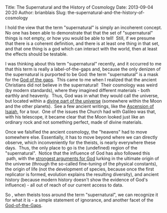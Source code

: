 Title: The Supernatural and the History of Cosmology
Date: 2013-09-04 20:20
Author: brianblais
Slug: the-supernatural-and-the-history-of-cosmology

I hold the view that the term "supernatural" is simply an incoherent
concept. No one has been able to demonstrate that that the set of
"supernatural" things is not empty, or how you would be able to tell!
 Still, if we presume that there is a coherent definition, and there is
at least one thing in that set, and that one thing is a god which can
interact with the world, then at least the effects should be testable.

I was thinking about this term "supernatural" recently, and it occurred
to me that this term is really a label-of-the-gaps and, because the only
denizen of the supernatural is purported to be God: the term
"supernatural" is a mask for the [God of the gaps][].  This came to me
when I realized that the ancient Christians did not believe in the
supernatural!  Their cosmology was weird (by modern standards), where
they imagined different materials - both earthly and heavenly.  Thus,
God was in what they would call the universe, but located within a
[divine part of the universe][] (somewhere within the Moon and the other
planets).  See a few ancient writings, like the [Ascension of Isaiah][],
for a tour.  One of the issues the Church had with Galileo was that,
with his telescope, it became clear that the Moon looked just like an
ordinary rock and not something perfect, made of divine materials.

Once we falsified the ancient cosmology, the "heavens" had to move
somewhere else. Essentially, it has to move beyond where we can directly
observe, which inconveniently for the theists, is nearly everywhere
these days.  Thus, the only place to go is the (undefined) region of the
"supernatural".  Notice that the influence of God has also followed this
 path, with the [strongest arguments for God][] lurking in the ultimate
origin of the universe (through the so-called fine-tuning of the
physical constants), the origin of life (not the development of species,
because once the first replicator is formed, evolution explains the
resulting diversity), and ancient history (because modern history
doesn't show the evidence of God's influence) - all out of reach of our
current access to data.

So , when theists toss around the term "supernatural", we can recognize
it for what it is - a simple statement of ignorance, and another facet
of the [God-of-the-Gaps][God of the gaps].

  [God of the gaps]: http://en.wikipedia.org/wiki/God_of_the_gaps
  [divine part of the universe]: http://en.wikipedia.org/wiki/Seven_Heavens
  [Ascension of Isaiah]: http://en.wikipedia.org/wiki/Ascension_of_Isaiah
  [strongest arguments for God]: http://rationalwiki.org/wiki/Scientific_evidence_for_God's_existence
